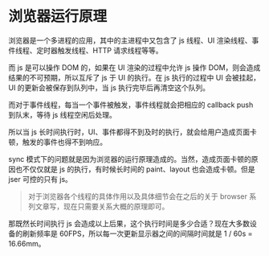 # 浏览器运行原理

浏览器是一个多进程的应用，其中的主进程中又包含了 js 线程、UI 渲染线程、事件线程、定时器触发线程、HTTP 请求线程等等。

而 js 是可以操作 DOM 的，如果在 UI 渲染的过程中允许 js 操作 DOM，则会造成结果的不可预期，所以互斥了 js 于 UI 的执行。在 js 执行的过程中 UI 会被挂起，UI 的更新会被保存到队列中，当 js 执行完毕后再清空这个队列。

而对于事件线程，每当一个事件被触发，事件线程就会把相应的 callback push 到队末，等待 js 线程空闲后处理。

所以当 js 长时间执行时，UI、事件都得不到及时的执行，就会给用户造成页面卡顿，触发的事件也得不到响应。

sync 模式下的问题就是因为浏览器的运行原理造成的。当然，造成页面卡顿的原因也不仅仅就是 js 的执行，有时候长时间的 paint、layout 也会造成卡顿。但是 jser 可控的只有 js。

> 对于浏览器各个线程的具体作用以及具体细节会在之后的关于 browser 系列文章写，现在只需要关系大概的原理即可。

那既然长时间执行 js 会造成以上后果，这个执行时间是多少合适？现在大多数设备的刷新频率是 60FPS，所以每一次更新显示器之间的间隔时间就是 1 / 60s = 16.66mm。
